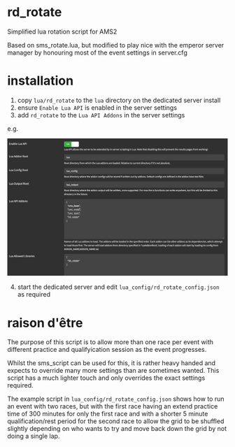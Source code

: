 # rd_rotate

Simplified lua rotation script for AMS2

Based on sms_rotate.lua, but modified to play nice with the emperor server manager by honouring most of the event settings in server.cfg

# installation

1. copy `lua/rd_rotate` to the `lua` directory on the dedicated server install
2. ensure `Enable Lua API` is enabled in the server settings
3. add `rd_rotate` to the `Lua API Addons` in the server settings

e.g.

![emperor settings](img/settings.png "Empreror Settings")

4. start the dedicated server and edit `lua_config/rd_rotate_config.json` as required


# raison d'être

The purpose of this script is to allow more than one race per event with different practice and qualifyication session as the event progresses.

Whilst the sms_script can be used for this, it is rather heavy handed and expects to override many more settings than are sometimes wanted.  This script has a much lighter touch and only overrides the exact settings required.

The example script in `lua_config/rd_rotate_config.json` shows how to run an event with two races, but with the first race having an extend practice time of 300 minutes for only the first race and with a shorter 5 minute qualification/rest period for the second race to allow the grid to be shuffled slightly depending on who wants to try and move back down the grid by not doing a single lap.
